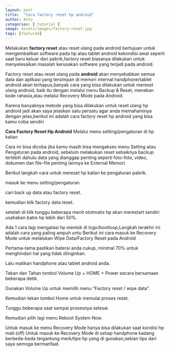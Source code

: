 ```yaml
---
layout: post
title:  "Cara factory reset hp android"
author: Anto
categories: [ tutorial ]
image: assets/images/factory-reset.jpg
tags: [featured]
---
```

Melakukan **factory reset** atau reset ulang pada android bertujuan untuk mengembalikan software pada hp atau tablet android kekondisi awal seperti saat baru keluar dari pabrik,factory reset biasanya dilakukan untuk menyelesaikan masalah kerusakan software yang terjadi pada android.

Factory reset atau reset ulang pada **android** akan menyebabkan semua data dan aplikasi yang tersimpan di memori internal handphone/tablet android akan terhapus,banyak cara yang bisa dilakukan untuk mereset ulang android, baik itu dengan melalui menu Backup & Reset, menekan kode rahasia,atau melalui Recovery Mode pada Android.

Karena banyaknya metode yang bisa dilakukan untuk reset ulang hp android jadi akan saya jelaskan satu persatu agar anda memahaminya dengan jelas,berikut ini adalah cara factory reset hp android yang bisa kamu coba sendiri

**Cara Factory Reset Hp Android**
Melalui menu setting/pengaturan di hp kalian

Cara ini bisa dicoba jika kamu masih bisa mengakses menu Setting atau Pengaturan pada android, sebelum melakukan reset sebaiknya backup terlebih dahulu data yang dianggap penting seperti foto-foto, video, dokumen dan file-file penting lainnya ke External Memori.

Berikut langkah cara untuk mereset hp kalian ke pengaturan pabrik.

masuk ke menu setting/pengaturan.

cari back up data atau factory reset.

kemudian klik factory data reset.

setelah di klik tunggu beberapa menit ototmatis hp akan merestart sendiri usahakan batre hp lebih dari 50%.

Ada 1 cara lagi mengatasi hp mentok di logo/bootloop,Langkah terakhir ini adalah cara yang paling ampuh untu Berikut ini cara masuk ke Recovery Mode untuk melalukan Wipe Data/Factory Reset pada Android

Pertama-tama pastikan baterai anda cukup, minimal 70% untuk menghindari hal yang tidak diinginkan.

Lalu matikan handphone atau tablet android anda.

Tekan dan Tahan tombol Volume Up + HOME + Power secara bersamaan beberapa detik.

Gunakan Volume Up untuk memilih menu “Factory reset / wipe data”.

Kemudian tekan tombol Home untuk memulai proses reset.

Tunggu beberapa saat sampai prosesnya selesai.

Kemudian pilih lagi menu Reboot System Now.

Untuk masuk ke menu Recovery Mode hanya bisa dilakukan saat kondisi hp mati (off)
Untuk masuk ke Recovery Mode di setiap handphone kadang berbeda-beda tergantung merk/tipe hp yang di gunakan,sekian tips dari saya semoga bermanfaat.
